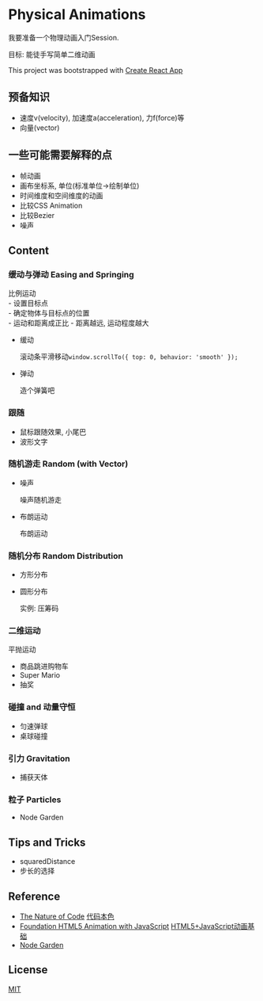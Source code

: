 # Physical Animations

我要准备一个物理动画入门Session.  

目标: 能徒手写简单二维动画

This project was bootstrapped with [Create React App](./CREATE_REACT_APP.md)

## 预备知识

  - 速度v(velocity), 加速度a(acceleration), 力f(force)等
  - 向量(vector)

## 一些可能需要解释的点
  
  - 帧动画
  - 画布坐标系, 单位(标准单位->绘制单位)
  - 时间维度和空间维度的动画
  - 比较CSS Animation
  - 比较Bezier
  - 噪声

## Content

### 缓动与弹动 Easing and Springing

  比例运动  
    - 设置目标点  
    - 确定物体与目标点的位置  
    - 运动和距离成正比 - 距离越远, 运动程度越大

  - 缓动
    
    滚动条平滑移动```window.scrollTo({ top: 0, behavior: 'smooth' });```

  - 弹动

    造个弹簧吧

### 跟随

  - 鼠标跟随效果, 小尾巴
  - 波形文字

### 随机游走 Random (with Vector)
  
  - 噪声

    噪声随机游走

  - 布朗运动

    布朗运动

### 随机分布 Random Distribution

  - 方形分布

  - 圆形分布

    实例: 压筹码

### 二维运动

  平抛运动

  - 商品跳进购物车
  - Super Mario
  - 抽奖

### 碰撞 and 动量守恒
  
  - 匀速弹球
  - 桌球碰撞

### 引力 Gravitation
  
  - 捕获天体

### 粒子 Particles
  
  - Node Garden

## Tips and Tricks

  - squaredDistance
  - 步长的选择

## Reference

  - [The Nature of Code](https://natureofcode.com/) [代码本色](https://item.jd.com/11587473.html)
  - [Foundation HTML5 Animation with JavaScript](https://lamberta.github.io/html5-animation/) [HTML5+JavaScript动画基础](https://item.jd.com/11253207.html)
  - [Node Garden](https://github.com/pakastin/nodegarden)

## License

[MIT](./LICENSE)
